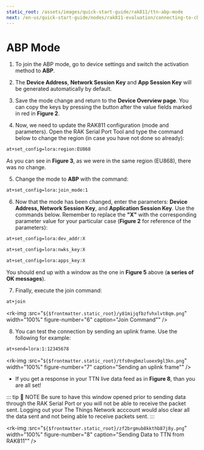 ```yaml
---
static_root: /assets/images/quick-start-guide/rak811/ttn-abp-mode
next: /en-us/quick-start-guide/nodes/rak811-evaluation/connecting-to-chirpstack/
---
```


# ABP Mode

1. To join the ABP mode, go to device settings and switch the activation method to **ABP**.

2. The **Device Address**, **Network Session Key** and **App Session Key** will be generated automatically by default.
   <rk-img
     :src="`${$frontmatter.static_root}/ghtjt9jvmsfgkbqyrbkz.png`"
     width="100%"
     figure-number="1"
     caption="Switching to ABP Mode"
   />

3. Save the mode change and return to the **Device Overview page**. You can copy the keys by pressing the button after the value fields marked in red in **Figure 2**.

<rk-img
  :src="`${$frontmatter.static_root}/pexuiehqh0dkh1hjpymk.png`"
  width="100%"
  figure-number="2"
  caption="ABP Parameters Window"
/>

4. Now, we need to update the RAK811 configuration (mode and parameters). Open the RAK Serial Port Tool and type the command below to change the region (in case you have not done so already):

```bash
at+set_config=lora:region:EU868
```

As you can see in **Figure 3**, as we were in the same region (EU868), there was no change.

<rk-img
  :src="`${$frontmatter.static_root}/gkaye44gsjjuxhtptjmv.png`"
  width="100%"
  figure-number="3"
  caption="Region Setup"
/>

5. Change the mode to **ABP** with the command:

```bash
at+set_config=lora:join_mode:1
```

<rk-img
  :src="`${$frontmatter.static_root}/xxgmfyq9dkgzu7hcfq4g.png`"
  width="100%"
  figure-number="4"
  caption="Join Mode Setup"
/>

6. Now that the mode has been changed, enter the parameters: **Device Address, Network Session Key**, and **Application Session Key**. Use the commands below. Remember to replace the **"X"** with the corresponding parameter value for your particular case (**Figure 2** for reference of the parameters):

```bash
at+set_config=lora:dev_addr:X
```

```bash
at+set_config=lora:nwks_key:X
```

```bash
at+set_config=lora:apps_key:X
```

<rk-img
  :src="`${$frontmatter.static_root}/yjupd0dh7ytr1rzqe118.png`"
  width="100%"
  figure-number="5"
  caption="Setting up the RAK811 ABP Parameters"
/>

You should end up with a window as the one in **Figure 5** above (**a series of OK messages**).

7. Finally, execute the join command:

```bash
at+join
```

<rk-img
:src="`${$frontmatter.static_root}/y81mijqfbzfvhxlvt8qm.png`"
width="100%"
figure-number="6"
caption="Join Command""
/>

8. You can test the connection by sending an uplink frame. Use the following for example:

```bash
at+send=lora:1:12345678
```

<rk-img
:src="`${$frontmatter.static_root}/tfs0ngbmzluoex9gl3kn.png`"
width="100%"
figure-number="7"
caption="Sending an uplink frame""
/>

- If you get a response in your TTN live data feed as in **Figure 8**, than you are all set!

::: tip 📝 NOTE
Be sure to have this window opened prior to sending data through the RAK Serial Port or you will not be able to receive the packet sent. Logging out your The Things Network acccount would also clear all the data sent and not being able to receive packets sent.
:::

<rk-img
:src="`${$frontmatter.static_root}/zf2brgmub8kkthb87j8y.png`"
width="100%"
figure-number="8"
caption="Sending Data to TTN from RAK811""
/>
